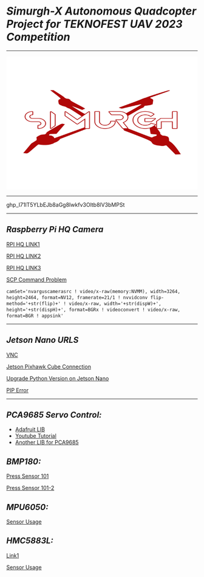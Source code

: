 

# ***Simurgh-X*** *Autonomous Quadcopter Project for TEKNOFEST UAV 2023 Competition*


---

<p align="center">
<img src="simurghLogo.png"  width="558" height="350">
</p>

---

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

---
## ***Raspberry Pi HQ Camera***

[RPI HQ LINK1](
 https://www.hackster.io/SaadTiwana/embedded-diaries-how-to-use-rpi-hq-camera-with-jetson-e2063e)

[RPI HQ LINK2](https://github.com/RidgeRun/NVIDIA-Jetson-IMX477-RPIV3)

[RPI HQ LINK3](https://developer.ridgerun.com/wiki/index.php?title=Raspberry_Pi_HQ_camera_IMX477_Linux_driver_for_Jetson#Installing_the_Driver_-_Option_A:_Debian_Packages_.28Recommended.29) 

[SCP Command Problem](https://unix.stackexchange.com/questions/47909/transfer-files-using-scp-permission-denied)
```
camSet='nvarguscamerasrc ! video/x-raw(memory:NVMM), width=3264, height=2464, format=NV12, framerate=21/1 ! nvvidconv flip-method='+str(flip)+' ! video/x-raw, width='+str(dispW)+', height='+str(dispH)+', format=BGRx ! videoconvert ! video/x-raw, format=BGR ! appsink'
```
---
## ***Jetson Nano URLS***

[VNC](https://developer.nvidia.com/embedded/learn/tutorials/vnc-setup)

[Jetson Pixhawk Cube  Connection](https://www.hackster.io/Matchstic/connecting-pixhawk-to-raspberry-pi-and-nvidia-jetson-b263a7)

[Upgrade Python Version on Jetson Nano](https://stackoverflow.com/questions/60824700/how-to-install-python3-9-on-linux-ubuntu-terminal)


[PIP Error](https://stackoverflow.com/questions/44967202/pip-is-showing-error-lsb-release-a-returned-non-zero-exit-status-1)

---
 

## ***PCA9685 Servo Control:***
- [Adafruit LIB](https://github.com/adafruit/Adafruit_Python_PCA9685)
- [Youtube Tutorial](https://www.youtube.com/watch?v=D2gSvXo0qT8)
- [Another LIB for PCA9685](https://github.com/adafruit/Adafruit_CircuitPython_PCA9685)

## ***BMP180:*** 

[Press Sensor 101](https://learn.sparkfun.com/tutorials/bmp180-barometric-pressure-sensor-hookup-/all)

[Press Sensor 101-2](https://how2electronics.com/bmp180-altitude-pressure-temperature-measurement/)

## ***MPU6050:***
[Sensor Usage](https://automaticaddison.com/visualize-imu-data-using-the-mpu6050-ros-and-jetson-nano/)

## ***HMC5883L:***
[Link1](https://blog.csdn.net/ManWZD/article/details/103147985)

[Sensor Usage](https://www.instructables.com/Configure-read-data-calibrate-the-HMC5883L-digital/)
